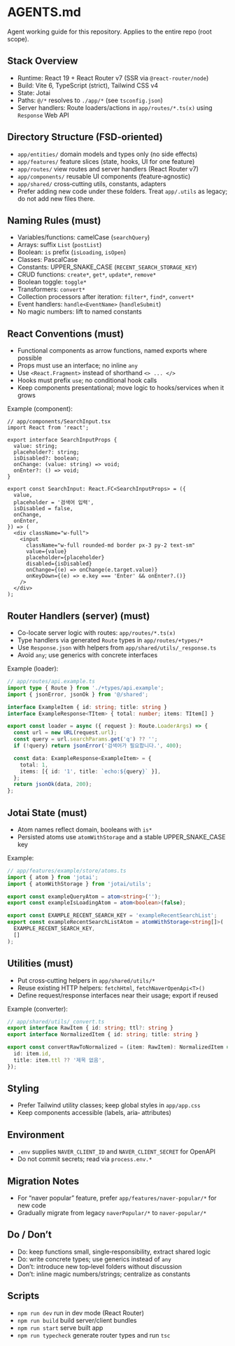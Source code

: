 # AGENTS.md

Agent working guide for this repository. Applies to the entire repo (root scope).

## Stack Overview

- Runtime: React 19 + React Router v7 (SSR via `@react-router/node`)
- Build: Vite 6, TypeScript (strict), Tailwind CSS v4
- State: Jotai
- Paths: `@/*` resolves to `./app/*` (see `tsconfig.json`)
- Server handlers: Route loaders/actions in `app/routes/*.ts(x)` using `Response` Web API

## Directory Structure (FSD‑oriented)

- `app/entities/` domain models and types only (no side effects)
- `app/features/` feature slices (state, hooks, UI for one feature)
- `app/routes/` view routes and server handlers (React Router v7)
- `app/components/` reusable UI components (feature‑agnostic)
- `app/shared/` cross‑cutting utils, constants, adapters
- Prefer adding new code under these folders. Treat `app/.utils` as legacy; do not add new files there.

## Naming Rules (must)

- Variables/functions: camelCase (`searchQuery`)
- Arrays: suffix `List` (`postList`)
- Boolean: `is` prefix (`isLoading`, `isOpen`)
- Classes: PascalCase
- Constants: UPPER_SNAKE_CASE (`RECENT_SEARCH_STORAGE_KEY`)
- CRUD functions: `create*`, `get*`, `update*`, `remove*`
- Boolean toggle: `toggle*`
- Transformers: `convert*`
- Collection processors after iteration: `filter*`, `find*`, `convert*`
- Event handlers: `handle<EventName>` (`handleSubmit`)
- No magic numbers: lift to named constants

## React Conventions (must)

- Functional components as arrow functions, named exports where possible
- Props must use an interface; no inline `any`
- Use `<React.Fragment>` instead of shorthand `<> ... </>`
- Hooks must prefix `use`; no conditional hook calls
- Keep components presentational; move logic to hooks/services when it grows

Example (component):

```tsx
// app/components/SearchInput.tsx
import React from 'react';

export interface SearchInputProps {
  value: string;
  placeholder?: string;
  isDisabled?: boolean;
  onChange: (value: string) => void;
  onEnter?: () => void;
}

export const SearchInput: React.FC<SearchInputProps> = ({
  value,
  placeholder = '검색어 입력',
  isDisabled = false,
  onChange,
  onEnter,
}) => (
  <div className="w-full">
    <input
      className="w-full rounded-md border px-3 py-2 text-sm"
      value={value}
      placeholder={placeholder}
      disabled={isDisabled}
      onChange={(e) => onChange(e.target.value)}
      onKeyDown={(e) => e.key === 'Enter' && onEnter?.()}
    />
  </div>
);
```

## Router Handlers (server) (must)

- Co-locate server logic with routes: `app/routes/*.ts(x)`
- Type handlers via generated `Route` types in `app/routes/+types/*`
- Use `Response.json` with helpers from `app/shared/utils/_response.ts`
- Avoid `any`; use generics with concrete interfaces

Example (loader):

```ts
// app/routes/api.example.ts
import type { Route } from './+types/api.example';
import { jsonError, jsonOk } from '@/shared';

interface ExampleItem { id: string; title: string }
interface ExampleResponse<TItem> { total: number; items: TItem[] }

export const loader = async ({ request }: Route.LoaderArgs) => {
  const url = new URL(request.url);
  const query = url.searchParams.get('q') ?? '';
  if (!query) return jsonError('검색어가 필요합니다.', 400);

  const data: ExampleResponse<ExampleItem> = {
    total: 1,
    items: [{ id: '1', title: `echo:${query}` }],
  };
  return jsonOk(data, 200);
};
```

## Jotai State (must)

- Atom names reflect domain, booleans with `is*`
- Persisted atoms use `atomWithStorage` and a stable UPPER_SNAKE_CASE key

Example:

```ts
// app/features/example/store/atoms.ts
import { atom } from 'jotai';
import { atomWithStorage } from 'jotai/utils';

export const exampleQueryAtom = atom<string>('');
export const exampleIsLoadingAtom = atom<boolean>(false);

export const EXAMPLE_RECENT_SEARCH_KEY = 'exampleRecentSearchList';
export const exampleRecentSearchListAtom = atomWithStorage<string[]>(
  EXAMPLE_RECENT_SEARCH_KEY,
  []
);
```

## Utilities (must)

- Put cross‑cutting helpers in `app/shared/utils/*`
- Reuse existing HTTP helpers: `fetchHtml`, `fetchNaverOpenApi<T>()`
- Define request/response interfaces near their usage; export if reused

Example (converter):

```ts
// app/shared/utils/_convert.ts
export interface RawItem { id: string; ttl?: string }
export interface NormalizedItem { id: string; title: string }

export const convertRawToNormalized = (item: RawItem): NormalizedItem => ({
  id: item.id,
  title: item.ttl ?? '제목 없음',
});
```

## Styling

- Prefer Tailwind utility classes; keep global styles in `app/app.css`
- Keep components accessible (labels, aria‑ attributes)

## Environment

- `.env` supplies `NAVER_CLIENT_ID` and `NAVER_CLIENT_SECRET` for OpenAPI
- Do not commit secrets; read via `process.env.*`

## Migration Notes

- For “naver popular” feature, prefer `app/features/naver-popular/*` for new code
- Gradually migrate from legacy `naverPopular/*` to `naver-popular/*`

## Do / Don’t

- Do: keep functions small, single‑responsibility, extract shared logic
- Do: write concrete types; use generics instead of `any`
- Don’t: introduce new top‑level folders without discussion
- Don’t: inline magic numbers/strings; centralize as constants

## Scripts

- `npm run dev` run in dev mode (React Router)
- `npm run build` build server/client bundles
- `npm run start` serve built app
- `npm run typecheck` generate router types and run `tsc`

